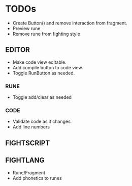 # TODOs

- Create Button() and remove interaction from fragment.
- Preview rune
- Remove rune from fighting style

## EDITOR

- Make code view editable.
- Add compile button to code view.
- Toggle RunButton as needed.

### RUNE

- Toggle add/clear as needed

### CODE

- Validate code as it changes.
- Add line numbers

## FIGHTSCRIPT

## FIGHTLANG

- Rune/Fragment
- Add phonetics to runes
